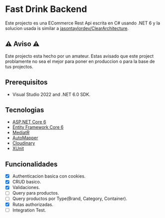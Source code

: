 # Fast Drink Backend

Este projecto es una ECommerce Rest Api escrita en C# usando .NET 6 y la solucion usada is similar a [jasontaylordev/ClearArchitecture](https://github.com/jasontaylordev/CleanArchitecture).

## :warning: Aviso :warning:

Este projecto esta hecho por un amateur.
Estas avisado que este project problamente no sea el mejor para poner en produccion o para la base de tus projectos.

## Prerequisitos

- Visual Studio 2022 and .NET 6.0 SDK.

## Tecnologias

- [ASP.NET Core 6](https://docs.microsoft.com/en-us/aspnet/core/introduction-to-aspnet-core?view=aspnetcore-6.0)
- [Entity Framework Core 6](https://docs.microsoft.com/en-us/ef/core/)
- [MediatR](https://github.com/jbogard/MediatR)
- [AutoMapper](https://automapper.org/)
- [Cloudinary](https://cloudinary.com/)
- [XUnit](https://xunit.net/)

## Funcionalidades

- [x] Authenticacion basica con cookies.
- [x] CRUD basico.
- [x] Validaciones.
- [ ] Query para productos.
- [ ] Query productos por Type(Brand, Category, Container).
- [x] Rutas authorizadas.
- [ ] Integration Test.
